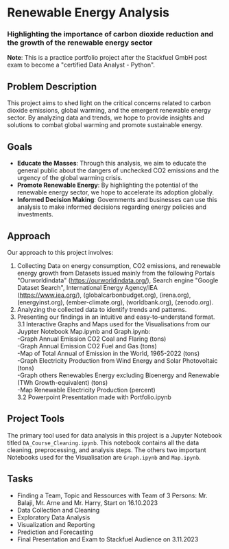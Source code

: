 # Renewable Energy Analysis
### Highlighting the importance of carbon dioxide reduction and the growth of the renewable energy sector

**Note**: This is a practice portfolio project after the Stackfuel GmbH post exam to become a "certified Data Analyst - Python".

## Problem Description
This project aims to shed light on the critical concerns related to carbon dioxide emissions, global warming, and the emergent renewable energy sector. By analyzing data and trends, we hope to provide insights and solutions to combat global warming and promote sustainable energy.

## Goals
- **Educate the Masses**: Through this analysis, we aim to educate the general public about the dangers of unchecked CO2 emissions and the urgency of the global warming crisis.
- **Promote Renewable Energy**: By highlighting the potential of the renewable energy sector, we hope to accelerate its adoption globally.
- **Informed Decision Making**: Governments and businesses can use this analysis to make informed decisions regarding energy policies and investments.

## Approach
Our approach to this project involves:
1. Collecting Data on energy consumption, CO2 emissions, and renewable energy growth from Datasets issued mainly from the following Portals "Ourworldindata" (https://ourworldindata.org/), Search engine "Google Dataset Search", International Energy Agency/IEA (https://www.iea.org/), (globalcarbonbudget.org), (irena.org), (energyinst.org), (ember-climate.org), (worldbank.org), (zenodo.org).
2. Analyzing the collected data to identify trends and patterns.
3. Presenting our findings in an intuitive and easy-to-understand format.<br>
3.1 Interactive Graphs and Maps used for the Visualisations from our Juypter Notebook Map.ipynb and Graph.ipynb:<br>
-Graph Annual Emission CO2 Coal and Flaring (tons) <br>
-Graph Annual Emission CO2 Fuel and Gas (tons) <br>
-Map of Total Annual of Emission in the World, 1965-2022 (tons) <br>
-Graph Electricity Production from Wind Energy and Solar Photovoltaic (tons) <br>
-Graph others Renewables Energy excluding Bioenergy and Renewable (TWh Growth-equivalent) (tons) <br> 
-Map Renewable Electricity Production (percent)<br>
3.2 Powerpoint Presentation made with Portfolio.ipynb
       
## Project Tools
The primary tool used for data analysis in this project is a Jupyter Notebook titled `DA_Course_Cleaning.ipynb`. This notebook contains all the data cleaning, preprocessing, and analysis steps. The others two important Notebooks used for the Visualisation are `Graph.ipynb` and `Map.ipynb`. 

## Tasks
- Finding a Team, Topic and Ressources with Team of 3 Persons: Mr. Balaji, Mr. Arne and Mr. Harry, Start on 16.10.2023
- Data Collection and Cleaning
- Exploratory Data Analysis
- Visualization and Reporting
- Prediction and Forecasting
- Final Presentation and Exam to Stackfuel Audience on 3.11.2023
